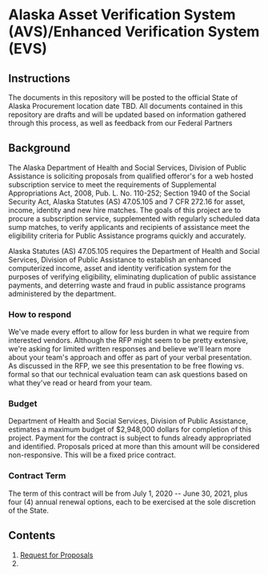 # Alaska Asset Verification System (AVS)/Enhanced Verification System (EVS)

## Instructions

The documents in this repository will be posted to the official State of Alaska Procurement location date TBD. All documents contained in this repository are drafts and will be updated based on information gathered through this process, as well as feedback from our Federal Partners


## Background

The Alaska Department of Health and Social Services, Division of Public
Assistance is soliciting proposals from qualified offeror's for a web
hosted subscription service to meet the requirements of Supplemental
Appropriations Act, 2008, Pub. L. No. 110-252; Section 1940 of the
Social Security Act, Alaska Statutes (AS) 47.05.105 and 7 CFR 272.16 for
asset, income, identity and new hire matches. The goals of this project
are to procure a subscription service, supplemented with regularly
scheduled data sump matches, to verify applicants and recipients of
assistance meet the eligibility criteria for Public Assistance programs
quickly and accurately.

Alaska Statutes (AS) 47.05.105 requires the Department of Health and
Social Services, Division of Public Assistance to establish an enhanced
computerized income, asset and identity verification system for the
purposes of verifying eligibility, eliminating duplication of public
assistance payments, and deterring waste and fraud in public assistance
programs administered by the department.

### How to respond

We've made every effort to allow for less burden in what we require from interested vendors.  Although the RFP might seem to be pretty extensive, we're asking for limited written responses and believe we'll learn more about your team's approach and offer as part of your verbal presentation.  As discussed in the RFP, we see this presentation to be free flowing vs. formal so that our technical evaluation team can ask questions based on what they've read or heard from your team.

### Budget

Department of Health and Social Services, Division of Public Assistance,
estimates a maximum budget of $2,948,000 dollars for completion of this
project. Payment for the contract is subject to funds already
appropriated and identified. Proposals priced at more than this amount will be considered non-responsive.  This will be a fixed price contract.

### Contract Term

The term of this contract will be from July 1, 2020 -- June 30, 2021,
plus four (4) annual renewal options, each to be exercised at the sole
discretion of the State.

## Contents

1. [Request for Proposals](1-Request-for-Proposals.md)
2.
